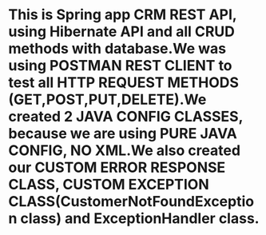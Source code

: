 # This is Spring app CRM REST API, using Hibernate API and all CRUD methods with database.We was using POSTMAN REST CLIENT to test all HTTP REQUEST METHODS (GET,POST,PUT,DELETE).We created 2 JAVA CONFIG CLASSES, because we are using PURE JAVA CONFIG, NO XML.We also created our CUSTOM ERROR RESPONSE CLASS, CUSTOM EXCEPTION CLASS(CustomerNotFoundException class) and ExceptionHandler class.
